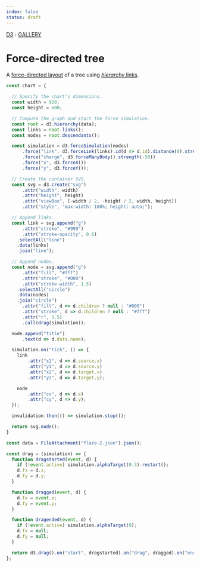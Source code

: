 ```yaml
---
index: false
status: draft
---
```


<div style="color: grey; font: 13px/25.5px var(--sans-serif); text-transform: uppercase;"><h1 style="display: none;">Force-directed tree</h1><a href="https://d3js.org/">D3</a> › <a href="/@d3/gallery">Gallery</a></div>

# Force-directed tree

A [force-directed layout](/@d3/force-directed-graph) of a tree using [_hierarchy_.links](https://d3js.org/d3-hierarchy/hierarchy#node_links).

```js echo
const chart = {

  // Specify the chart’s dimensions.
  const width = 928;
  const height = 600;

  // Compute the graph and start the force simulation.
  const root = d3.hierarchy(data);
  const links = root.links();
  const nodes = root.descendants();

  const simulation = d3.forceSimulation(nodes)
      .force("link", d3.forceLink(links).id(d => d.id).distance(0).strength(1))
      .force("charge", d3.forceManyBody().strength(-50))
      .force("x", d3.forceX())
      .force("y", d3.forceY());

  // Create the container SVG.
  const svg = d3.create("svg")
      .attr("width", width)
      .attr("height", height)
      .attr("viewBox", [-width / 2, -height / 2, width, height])
      .attr("style", "max-width: 100%; height: auto;");

  // Append links.
  const link = svg.append("g")
      .attr("stroke", "#999")
      .attr("stroke-opacity", 0.6)
    .selectAll("line")
    .data(links)
    .join("line");

  // Append nodes.
  const node = svg.append("g")
      .attr("fill", "#fff")
      .attr("stroke", "#000")
      .attr("stroke-width", 1.5)
    .selectAll("circle")
    .data(nodes)
    .join("circle")
      .attr("fill", d => d.children ? null : "#000")
      .attr("stroke", d => d.children ? null : "#fff")
      .attr("r", 3.5)
      .call(drag(simulation));

  node.append("title")
      .text(d => d.data.name);

  simulation.on("tick", () => {
    link
        .attr("x1", d => d.source.x)
        .attr("y1", d => d.source.y)
        .attr("x2", d => d.target.x)
        .attr("y2", d => d.target.y);

    node
        .attr("cx", d => d.x)
        .attr("cy", d => d.y);
  });

  invalidation.then(() => simulation.stop());

  return svg.node();
}
```

```js echo
const data = FileAttachment("flare-2.json").json();
```

```js echo
const drag = (simulation) => {
  function dragstarted(event, d) {
    if (!event.active) simulation.alphaTarget(0.3).restart();
    d.fx = d.x;
    d.fy = d.y;
  }

  function dragged(event, d) {
    d.fx = event.x;
    d.fy = event.y;
  }

  function dragended(event, d) {
    if (!event.active) simulation.alphaTarget(0);
    d.fx = null;
    d.fy = null;
  }

  return d3.drag().on("start", dragstarted).on("drag", dragged).on("end", dragended);
};
```
